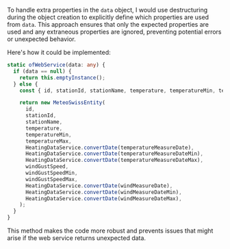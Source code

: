 To handle extra properties in the `data` object, I would use destructuring during the object creation to explicitly define which properties are used from `data`. This approach ensures that only the expected properties are used and any extraneous properties are ignored, preventing potential errors or unexpected behavior.

Here's how it could be implemented:

```typescript
static ofWebService(data: any) {
  if (data == null) {
    return this.emptyInstance();
  } else {
    const { id, stationId, stationName, temperature, temperatureMin, temperatureMax, temperatureMeasureDate, temperatureMeasureDateMin, temperatureMeasureDateMax, windGustSpeed, windGustSpeedMin, windGustSpeedMax, windMeasureDate, windMeasureDateMin, windMeasureDateMax } = data;

    return new MeteoSwissEntity(
      id,
      stationId,
      stationName,
      temperature,
      temperatureMin,
      temperatureMax,
      HeatingDataService.convertDate(temperatureMeasureDate),
      HeatingDataService.convertDate(temperatureMeasureDateMin),
      HeatingDataService.convertDate(temperatureMeasureDateMax),
      windGustSpeed,
      windGustSpeedMin,
      windGustSpeedMax,
      HeatingDataService.convertDate(windMeasureDate),
      HeatingDataService.convertDate(windMeasureDateMin),
      HeatingDataService.convertDate(windMeasureDateMax),
    );
  }
}
```

This method makes the code more robust and prevents issues that might arise if the web service returns unexpected data.